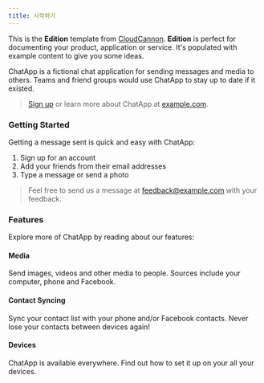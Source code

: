 ```yaml
---
title: 시작하기
---
```


This is the **Edition** template from [CloudCannon](http://cloudcannon.com/). **Edition** is perfect for documenting your product, application or service. It's populated with example content to give you some ideas.

ChatApp is a fictional chat application for sending messages and media to others. Teams and friend groups would use ChatApp to stay up to date if it existed.

> [Sign up](http://example.com/signup) or learn more about ChatApp at [example.com](http://example.com/).

### Getting Started

Getting a message sent is quick and easy with ChatApp:

1. Sign up for an account
2. Add your friends from their email addresses
3. Type a message or send a photo

> Feel free to send us a message at [feedback@example.com](mailto:feedback@example.com) with your feedback.

### Features

Explore more of ChatApp by reading about our features:

#### Media

Send images, videos and other media to people. Sources include your computer, phone and Facebook.

#### Contact Syncing

Sync your contact list with your phone and/or Facebook contacts. Never lose your contacts between devices again\!

#### Devices

ChatApp is available everywhere. Find out how to set it up on your all your devices.